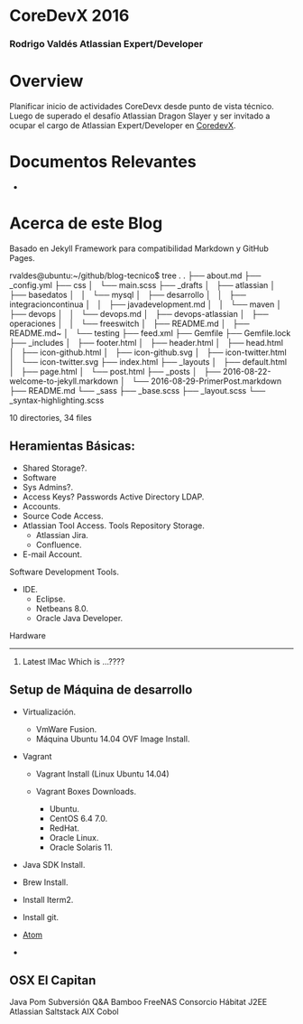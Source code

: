 # CoreDevX 2016 
### Rodrigo Valdés Atlassian Expert/Developer

# Overview

Planificar inicio de actividades CoreDevx desde punto de vista técnico. Luego de superado el 
desafío Atlassian Dragon Slayer y ser invitado a ocupar el cargo de Atlassian Expert/Developer
en [CoredevX](https://www.coredevx.com/site/).

# Documentos Relevantes 

- 

# Acerca de este Blog

Basado en Jekyll Framework para compatibilidad Markdown y GitHub Pages.


rvaldes@ubuntu:~/github/blog-tecnico$ tree .
.
├── about.md
├── _config.yml
├── css
│   └── main.scss
├── _drafts
│   ├── atlassian
│   ├── basedatos
│   │   └── mysql
│   ├── desarrollo
│   │   ├── integracioncontinua
│   │   ├── javadevelopment.md
│   │   └── maven
│   ├── devops
│   │   └── devops.md
│   ├── devops-atlassian
│   ├── operaciones
│   │   └── freeswitch
│   ├── README.md
│   ├── README.md~
│   └── testing
├── feed.xml
├── Gemfile
├── Gemfile.lock
├── _includes
│   ├── footer.html
│   ├── header.html
│   ├── head.html
│   ├── icon-github.html
│   ├── icon-github.svg
│   ├── icon-twitter.html
│   └── icon-twitter.svg
├── index.html
├── _layouts
│   ├── default.html
│   ├── page.html
│   └── post.html
├── _posts
│   ├── 2016-08-22-welcome-to-jekyll.markdown
│   └── 2016-08-29-PrimerPost.markdown
├── README.md
└── _sass
    ├── _base.scss
    ├── _layout.scss
    └── _syntax-highlighting.scss

10 directories, 34 files



## Heramientas Básicas:

- Shared Storage?.
- Software
- Sys Admins?.
- Access Keys? Passwords  Active Directory LDAP.
- Accounts.
- Source Code Access.
- Atlassian Tool Access. Tools Repository Storage.
  - Atlassian Jira.
  - Confluence.
- E-mail Account.

Software Development Tools.

- IDE.
  - Eclipse.
  - Netbeans 8.0.
  - Oracle Java Developer.


Hardware
___

1. Latest IMac Which is ...????

Setup de Máquina de desarrollo
---

* Virtualización.
  - VmWare Fusion.
  - Máquina Ubuntu 14.04 OVF Image Install.
* Vagrant
  - Vagrant Install (Linux Ubuntu 14.04)

  
  - Vagrant Boxes Downloads.
    - Ubuntu.
    - CentOS 6.4 7.0.
    - RedHat.
    - Oracle Linux.
    - Oracle Solaris 11.

* Java SDK Install.
* Brew Install.
* Install Iterm2.
* Install git.
* [Atom](https://atom.io/)
*

OSX El Capitan
---



Java
Pom
Subversión
Q&A
Bamboo
FreeNAS
Consorcio 
Hábitat
J2EE
Atlassian
Saltstack
AIX
Cobol
